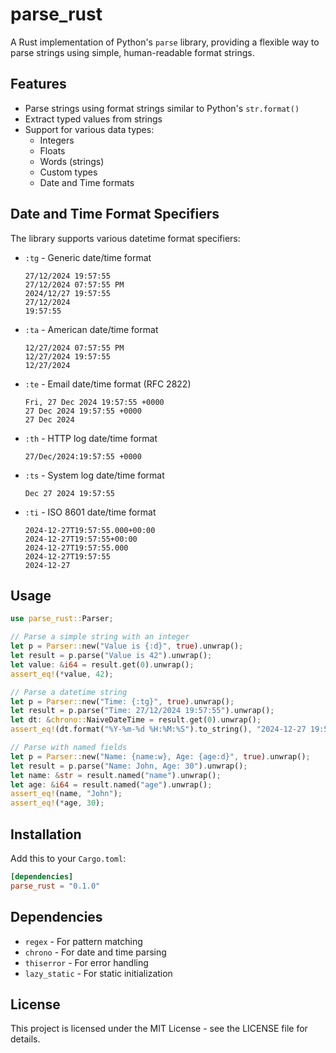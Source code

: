 # parse_rust

A Rust implementation of Python's `parse` library, providing a flexible way to parse strings using simple, human-readable format strings.

## Features

- Parse strings using format strings similar to Python's `str.format()`
- Extract typed values from strings
- Support for various data types:
  - Integers
  - Floats
  - Words (strings)
  - Custom types
  - Date and Time formats

## Date and Time Format Specifiers

The library supports various datetime format specifiers:

- `:tg` - Generic date/time format
  ```
  27/12/2024 19:57:55
  27/12/2024 07:57:55 PM
  2024/12/27 19:57:55
  27/12/2024
  19:57:55
  ```

- `:ta` - American date/time format
  ```
  12/27/2024 07:57:55 PM
  12/27/2024 19:57:55
  12/27/2024
  ```

- `:te` - Email date/time format (RFC 2822)
  ```
  Fri, 27 Dec 2024 19:57:55 +0000
  27 Dec 2024 19:57:55 +0000
  27 Dec 2024
  ```

- `:th` - HTTP log date/time format
  ```
  27/Dec/2024:19:57:55 +0000
  ```

- `:ts` - System log date/time format
  ```
  Dec 27 2024 19:57:55
  ```

- `:ti` - ISO 8601 date/time format
  ```
  2024-12-27T19:57:55.000+00:00
  2024-12-27T19:57:55+00:00
  2024-12-27T19:57:55.000
  2024-12-27T19:57:55
  2024-12-27
  ```

## Usage

```rust
use parse_rust::Parser;

// Parse a simple string with an integer
let p = Parser::new("Value is {:d}", true).unwrap();
let result = p.parse("Value is 42").unwrap();
let value: &i64 = result.get(0).unwrap();
assert_eq!(*value, 42);

// Parse a datetime string
let p = Parser::new("Time: {:tg}", true).unwrap();
let result = p.parse("Time: 27/12/2024 19:57:55").unwrap();
let dt: &chrono::NaiveDateTime = result.get(0).unwrap();
assert_eq!(dt.format("%Y-%m-%d %H:%M:%S").to_string(), "2024-12-27 19:57:55");

// Parse with named fields
let p = Parser::new("Name: {name:w}, Age: {age:d}", true).unwrap();
let result = p.parse("Name: John, Age: 30").unwrap();
let name: &str = result.named("name").unwrap();
let age: &i64 = result.named("age").unwrap();
assert_eq!(name, "John");
assert_eq!(*age, 30);
```

## Installation

Add this to your `Cargo.toml`:

```toml
[dependencies]
parse_rust = "0.1.0"
```

## Dependencies

- `regex` - For pattern matching
- `chrono` - For date and time parsing
- `thiserror` - For error handling
- `lazy_static` - For static initialization

## License

This project is licensed under the MIT License - see the LICENSE file for details.
